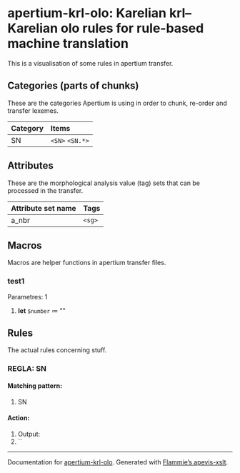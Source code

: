 
# apertium-krl-olo: Karelian krl–Karelian olo rules for rule-based machine translation

This is a visualisation of some rules in apertium transfer.


## Categories (parts of chunks)
   
These are the categories Apertium is using in order to chunk, re-order and
transfer lexemes.
    
| Category | Items |
|:---------|:------|
| SN |  `<SN>`  `<SN.*>`  |

    
## Attributes

These are the morphological analysis value (tag) sets that can be processed in
the transfer.

| Attribute set name | Tags |
|:-------------------|:-----|
| a_nbr | `<sg>`  |

    
## Macros

Macros are helper functions in apertium transfer files.



### test1

Parametres: 1

1. **let** `$number` ≔ ""

## Rules
    
The actual rules concerning stuff.



### REGLA: SN
    
#### Matching pattern:
    

1. SN

#### Action:
    

1. Output: 
  1. ``
    

- - -

Documentation for [apertium-krl-olo](//github.com/apertium/apertium-krl-olo/).
Generated with [Flammie’s apevis-xslt](https://github.com/flammie/apevis-xslt).
  